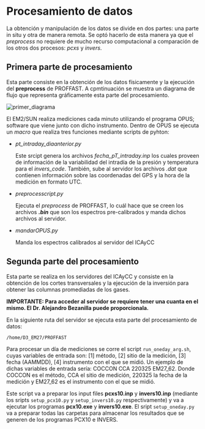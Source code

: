 # Procesamiento de datos

La obtención y manipulación de los datos se divide en dos partes: una parte in situ y otra de manera remota. 
Se optó hacerlo de esta manera ya que el _preprocess_ no requiere de mucho recurso computacional a comparación de los otros dos procesos: _pcxs_ y _invers_.

## Primera parte de procesamiento

Esta parte consiste en la obtención de los datos físicamente y la ejecución del __preprocess__ de PROFFAST. A cpmtinuación se muestra un diagrama de flujo que representa gráficamente esta parte del procesamiento. 

![primer_diagrama](../images/Diagrama_de_flujo_primera_parte.png)

El EM2/SUN realiza mediciones cada minuto utilizando el programa OPUS; software que viene junto con dicho instrumento.
Dentro de OPUS se ejecuta un _macro_ que realiza tres funciones mediante scripts de pyhton:

* _pt_intraday_diaanterior.py_

    Este srcipt genera los archivos _fecha_pT_intraday.inp_ los cuales proveen de información de la variabilidad del intradía de la presión y temperatura para el _invers_code_.
    También, sube al servidor los archivos _.dat_ que contienen información sobre las coordenadas del GPS y la hora de la medición en formato UTC.
    
* _preprocesscript.py_

    Ejecuta el _preprocess_ de PROFFAST, lo cuál hace que se creen los archivos ___.bin___ que son los espectros pre-calibrados y manda dichos archivos al servidor.   
    
* _mandarOPUS.py_

    Manda los espectros calibrados al servidor del ICAyCC
    
## Segunda parte del procesamiento

Esta parte se realiza en los servidores del ICAyCC y consiste en la obtención de los cortes transversales y la ejecución de la inversión para obtener las columnas promediadas de los gases.

__IMPORTANTE: Para acceder al servidor se requiere tener una cuanta en el mismo. El Dr. Alejandro Bezanilla puede proporcionala.__

En la siguiente ruta del servidor se ejecuta esta parte del procesamiento de datos:

```
/home/D3_EM27/PROFFAST

```
Para procesar un día de mediciones se corre el script `run_oneday_arg.sh`, cuyas variables de entrada son: [1] método, [2] sitio de la medición, [3] fecha (AAMMDD), [4] instrumento con el que se midió. Un ejemplo de dichas variables de entrada sería: COCCON CCA 220325 EM27_62. Donde COCCON es el método, CCA el sitio de medición, 220325 la fecha de la medición y EM27_62 es el instrumento con el que se midió. 

Este script va a preparar los input files __pcxs10.inp__ y __invers10.inp__ (mediante los sripts `setup_pcx10.py` y `setup_invers10.py` respectivamente) y va a ejecutar los programas __pcx10.exe__ y __invers10.exe__. El sript `setup_oneday.py` va a preparar todas las carpetas para almacenar los resultados que se generen de los programas PCX10 e INVERS.  


